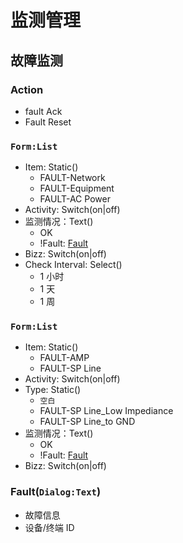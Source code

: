 # 监测管理

## 故障监测

### Action

- fault Ack
- Fault Reset

### `Form:List`

- Item: Static()
  - FAULT-Network
  - FAULT-Equipment
  - FAULT-AC Power
- Activity: Switch(on|off)
- 监测情况：Text()
  - OK
  - !Fault: [Fault](#Fault)
- Bizz: Switch(on|off)
- Check Interval: Select()
  - 1 小时
  - 1 天
  - 1 周

### `Form:List`

- Item: Static()
  - FAULT-AMP
  - FAULT-SP Line
- Activity: Switch(on|off)
- Type: Static()
  - `空白`
  - FAULT-SP Line_Low Impediance
  - FAULT-SP Line_to GND
- 监测情况：Text()
  - OK
  - !Fault: [Fault](#Fault)
- Bizz: Switch(on|off)

### Fault(`Dialog:Text`)

- 故障信息
- 设备/终端 ID

